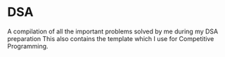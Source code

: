 # DSA
A compilation of all the important problems solved by me during my DSA preparation 
This also contains the template which I use for Competitive Programming. 
